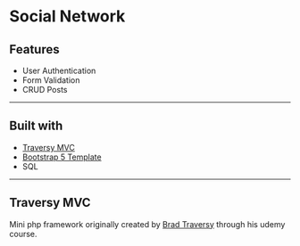 # Social Network

## Features
* User Authentication
* Form Validation
* CRUD Posts

<hr>

## Built with
* [Traversy MVC](https://www.udemy.com/course/object-oriented-php-mvc/)
* [Bootstrap 5 Template](https://getbootstrap.com/docs/5.0/examples/blog/)
* SQL

<hr>

## Traversy MVC
Mini php framework originally created by [Brad Traversy](https://github.com/bradtraversy) through his udemy course.




